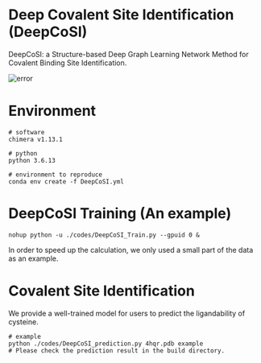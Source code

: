 # Deep Covalent Site Identification (DeepCoSI)
  DeepCoSI: a Structure-based Deep Graph Learning Network Method for Covalent Binding Site Identification.
  
![error](https://github.com/Brian-hongyan/DeepCoSI/deepcosi.tif)


# Environment
```
# software
chimera v1.13.1

# python
python 3.6.13

# environment to reproduce
conda env create -f DeepCoSI.yml
```


# DeepCoSI Training (An example)
```
nohup python -u ./codes/DeepCoSI_Train.py --gpuid 0 &
```
In order to speed up the calculation, we only used a small part of the data as an example.

# Covalent Site Identification 
We provide a well-trained model for users to predict the ligandability of cysteine.

```
# example
python ./codes/DeepCoSI_prediction.py 4hqr.pdb example
# Please check the prediction result in the build directory.
```
